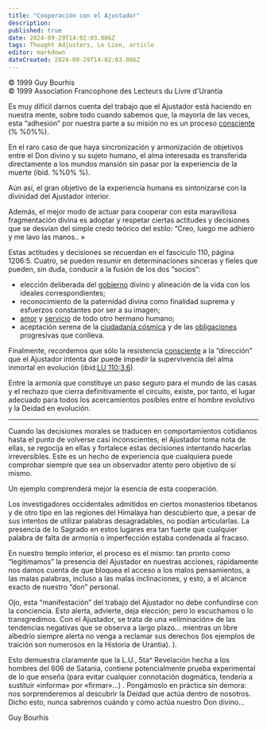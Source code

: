 ```yaml
---
title: "Cooperación con el Ajustador"
description: 
published: true
date: 2024-09-29T14:02:03.086Z
tags: Thought Adjusters, Le Lien, article
editor: markdown
dateCreated: 2024-09-29T14:02:03.086Z
---
```


<p class="v-card tema v-sheet--gris claro aclarar-3 px-2">© 1999 Guy Bourhis<br>© 1999 Association Francophone des Lecteurs du Livre d'Urantia</p>


Es muy difícil darnos cuenta del trabajo que el Ajustador está haciendo en nuestra mente, sobre todo cuando sabemos que, la mayoría de las veces, esta “adhesión” por nuestra parte a su misión no es un proceso <ins >consciente</ins> (% %0%%).

En el raro caso de que haya sincronización y armonización de objetivos entre el Don divino y su sujeto humano, el alma interesada es transferida directamente a los mundos mansión sin pasar por la experiencia de la muerte (ibid. %%0% %).

Aún así, el gran objetivo de la experiencia humana es sintonizarse con la divinidad del Ajustador interior.

Además, el mejor modo de actuar para cooperar con esta maravillosa fragmentación divina es adoptar y respetar ciertas actitudes y decisiones que se desvían del simple credo teórico del estilo: “Creo, luego me adhiero y me lavo las manos.. »

Estas actitudes y decisiones se recuerdan en el fascículo 110, página 1206:5. Cuatro, se pueden resumir en determinaciones sinceras y fieles que pueden, sin duda, conducir a la fusión de los dos “socios”:

- elección deliberada del <ins>gobierno</ins> divino y alineación de la vida con los ideales correspondientes;
- reconocimiento de la paternidad divina como finalidad suprema y esfuerzos constantes por ser a su imagen;
- <ins>amor</ins> y <ins>servicio</ins> de todo otro hermano humano;
- aceptación serena de la <ins>ciudadanía cósmica</ins> y de las <ins>obligaciones</ins> progresivas que conlleva.

Finalmente, recordemos que sólo la resistencia <ins>consciente</ins> a la “dirección” que el Ajustador intenta dar puede impedir la supervivencia del alma inmortal en evolución (ibid:[LU 110:3.6](/es/The_Urantia_Book/110#p3_6)).

Entre la armonía que constituye un paso seguro para el mundo de las casas y el rechazo que cierra definitivamente el circuito, existe, por tanto, el lugar adecuado para todos los acercamientos posibles entre el hombre evolutivo y la Deidad en evolución.

---

Cuando las decisiones morales se traducen en comportamientos cotidianos hasta el punto de volverse casi inconscientes, el Ajustador toma nota de ellas, se regocija en ellas y fortalece estas decisiones intentando hacerlas irreversibles. Este es un hecho de experiencia que cualquiera puede comprobar siempre que sea un observador atento pero objetivo de sí mismo.

Un ejemplo comprenderá mejor la esencia de esta cooperación.

Los investigadores occidentales admitidos en ciertos monasterios tibetanos y de otro tipo en las regiones del Himalaya han descubierto que, a pesar de sus intentos de utilizar palabras desagradables, no podían articularlas. La presencia de lo Sagrado en estos lugares era tan fuerte que cualquier palabra de falta de armonía o imperfección estaba condenada al fracaso.

En nuestro templo interior, el proceso es el mismo: tan pronto como “legitimamos” la presencia del Ajustador en nuestras acciones, rápidamente nos damos cuenta de que bloquea el acceso a los malos pensamientos, a las malas palabras, incluso a las malas inclinaciones, y esto, a el alcance exacto de nuestro “don” personal.

Ojo, esta “manifestación” del trabajo del Ajustador no debe confundirse con la conciencia. Esto alerta, advierte, deja elección; pero lo escuchamos o lo transgredimos. Con el Ajustador, se trata de una «eliminación» de las tendencias negativas que se observa a largo plazo... mientras un libre albedrío siempre alerta no venga a reclamar sus derechos (los ejemplos de traición son numerosos en la Historia de Urantia). ).

Esto demuestra claramente que la L.U., 5ta^ Revelación hecha a los hombres del 606 de Satania, contiene potencialmente prueba experimental de lo que enseña (para evitar cualquier connotación dogmática, tendería a sustituir «informa» por «firmar»...) . Pongámoslo en práctica sin demora: nos sorprenderemos al descubrir la Deidad que actúa dentro de nosotros. Dicho esto, nunca sabremos cuándo y cómo actúa nuestro Don divino...

Guy Bourhis

